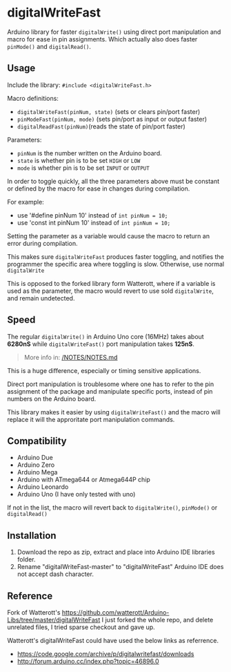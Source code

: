 # digitalWriteFast
Arduino library for faster `digitalWrite()` using direct port manipulation and macro for ease in pin assignments. 
Which actually also does faster `pinMode()` and `digitalRead()`.

## Usage
Include the library:
`#include <digitalWriteFast.h>`

Macro definitions:
* `digitalWriteFast(pinNum, state)` (sets or clears pin/port faster) 
* `pinModeFast(pinNum, mode)` (sets pin/port as input or output faster)
* `digitalReadFast(pinNum)`(reads the state of pin/port faster) 

Parameters:
* `pinNum` is the number written on the Arduino board.
* `state` is whether pin is to be set `HIGH` or `LOW`
* `mode` is whether pin is to be set `INPUT` or `OUTPUT`

In order to toggle quickly, all the three parameters above must be constant or defined by the macro for ease in changes during compilation.

For example: 
* use '#define pinNum 10' instead of `int pinNum = 10;`
* use 'const int pinNum 10' instead of `int pinNum = 10;`

Setting the parameter as a variable would cause the macro to return an error during compilation.

This makes sure `digitalWriteFast` produces faster toggling, and notifies the programmer the specific area where toggling is slow. Otherwise, use normal `digitalWrite`

This is opposed to the forked library form Watterott, where if a variable is used as the parameter, the macro would revert to use sold `digitalWrite`, and remain undetected.


## Speed

The regular `digitalWrite()` in Arduino Uno core (16MHz) takes about **6280nS** while `digitalWriteFast()` port manipulation takes **125nS**.
> More info in: [/NOTES/NOTES.md](/NOTES/NOTES.md)

This is a huge difference, especially or timing sensitive applications.

Direct port manipulation is troublesome where one has to refer to the pin assignment of the package and manipulate specific ports, instead of pin numbers on the Arduino board.

This library makes it easier by using `digitalWriteFast()` and the macro will replace it will the approritate port manipulation commands.

## Compatibility
* Arduino Due
* Arduino Zero
* Arduino Mega
* Arduino with ATmega644 or Atmega644P chip
* Arduino Leonardo
* Arduino Uno (I have only tested with uno)

If not in the list, the macro will revert back to  `digitalWrite()`, `pinMode()` or `digitalRead()`

## Installation
1. Download the repo as zip, extract and place into Arduino IDE libraries folder.
2. Rename "digitalWriteFast-master" to "digitalWriteFast" Arduino IDE does not accept dash character.


## Reference
Fork of Watterott's https://github.com/watterott/Arduino-Libs/tree/master/digitalWriteFast
I just forked the whole repo, and delete unrelated files, I tried sparse checkout and gave up.

Watterott's digitalWriteFast could have used the below links as referrence.
* https://code.google.com/archive/p/digitalwritefast/downloads 
* http://forum.arduino.cc/index.php?topic=46896.0

